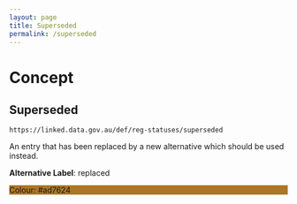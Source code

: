 ```yaml
---
layout: page
title: Superseded
permalink: /superseded
---
```

# Concept

## Superseded

`https://linked.data.gov.au/def/reg-statuses/superseded`

An entry that has been replaced by a new alternative which should be used instead.

**Alternative Label**: replaced

<div style="background-color: #ad7624; display: block;">Colour: #ad7624</div>
